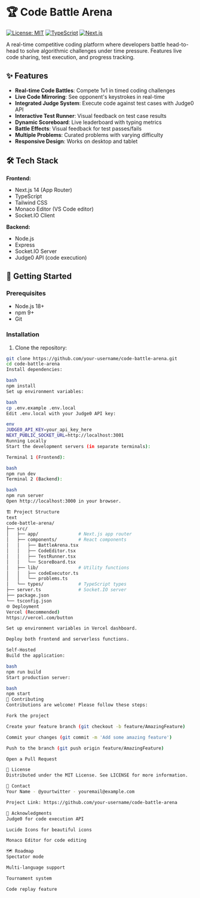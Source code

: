 # 🏆 Code Battle Arena

[![License: MIT](https://img.shields.io/badge/License-MIT-yellow.svg)](https://opensource.org/licenses/MIT)
[![TypeScript](https://img.shields.io/badge/TypeScript-4.9.5-blue.svg)](https://www.typescriptlang.org/)
[![Next.js](https://img.shields.io/badge/Next.js-14.0.0-black.svg)](https://nextjs.org/)

A real-time competitive coding platform where developers battle head-to-head to solve algorithmic challenges under time pressure. Features live code sharing, test execution, and progress tracking.

## ✨ Features

- **Real-time Code Battles**: Compete 1v1 in timed coding challenges
- **Live Code Mirroring**: See opponent's keystrokes in real-time
- **Integrated Judge System**: Execute code against test cases with Judge0 API
- **Interactive Test Runner**: Visual feedback on test case results
- **Dynamic Scoreboard**: Live leaderboard with typing metrics
- **Battle Effects**: Visual feedback for test passes/fails
- **Multiple Problems**: Curated problems with varying difficulty
- **Responsive Design**: Works on desktop and tablet

## 🛠 Tech Stack

**Frontend:**
- Next.js 14 (App Router)
- TypeScript
- Tailwind CSS
- Monaco Editor (VS Code editor)
- Socket.IO Client

**Backend:**
- Node.js
- Express
- Socket.IO Server
- Judge0 API (code execution)

## 🚀 Getting Started

### Prerequisites

- Node.js 18+
- npm 9+
- Git

### Installation

1. Clone the repository:
```bash
git clone https://github.com/your-username/code-battle-arena.git
cd code-battle-arena
Install dependencies:

bash
npm install
Set up environment variables:

bash
cp .env.example .env.local
Edit .env.local with your Judge0 API key:

env
JUDGE0_API_KEY=your_api_key_here
NEXT_PUBLIC_SOCKET_URL=http://localhost:3001
Running Locally
Start the development servers (in separate terminals):

Terminal 1 (Frontend):

bash
npm run dev
Terminal 2 (Backend):

bash
npm run server
Open http://localhost:3000 in your browser.

🏗 Project Structure
text
code-battle-arena/
├── src/
│   ├── app/               # Next.js app router
│   ├── components/        # React components
│   │   ├── BattleArena.tsx
│   │   ├── CodeEditor.tsx
│   │   ├── TestRunner.tsx
│   │   └── ScoreBoard.tsx
│   ├── lib/               # Utility functions
│   │   ├── codeExecutor.ts
│   │   └── problems.ts
│   └── types/             # TypeScript types
├── server.ts              # Socket.IO server
├── package.json
└── tsconfig.json
🌐 Deployment
Vercel (Recommended)
https://vercel.com/button

Set up environment variables in Vercel dashboard.

Deploy both frontend and serverless functions.

Self-Hosted
Build the application:

bash
npm run build
Start production server:

bash
npm start
🤝 Contributing
Contributions are welcome! Please follow these steps:

Fork the project

Create your feature branch (git checkout -b feature/AmazingFeature)

Commit your changes (git commit -m 'Add some amazing feature')

Push to the branch (git push origin feature/AmazingFeature)

Open a Pull Request

📜 License
Distributed under the MIT License. See LICENSE for more information.

📧 Contact
Your Name - @yourtwitter - youremail@example.com

Project Link: https://github.com/your-username/code-battle-arena

🙏 Acknowledgments
Judge0 for code execution API

Lucide Icons for beautiful icons

Monaco Editor for code editing

🗺 Roadmap
Spectator mode

Multi-language support

Tournament system

Code replay feature
